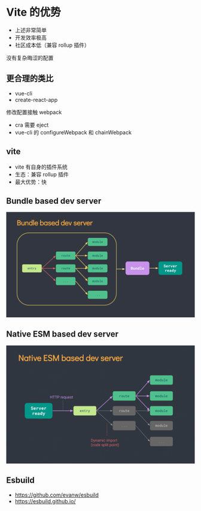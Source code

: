 # Vite 的优势

- 上述非常简单
- 开发效率极高
- 社区成本低（兼容 rollup 插件）

没有复杂晦涩的配置

## 更合理的类比

- vue-cli
- create-react-app

修改配置接触 webpack

- cra 需要 eject
- vue-cli 的 configureWebpack 和 chainWebpack

## vite

- vite 有自身的插件系统
- 生态：兼容 rollup 插件
- 最大优势：快

## Bundle based dev server

![003.PNG](../img/003.png)

## Native ESM based dev server

![004.PNG](../img/004.png)

## Esbuild

- https://github.com/evanw/esbuild
- https://esbuild.github.io/
